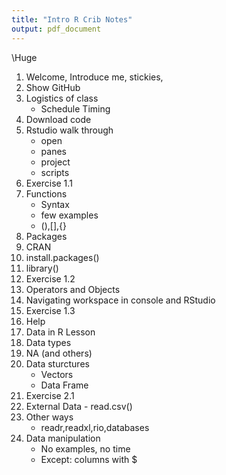 ```yaml
---
title: "Intro R Crib Notes"
output: pdf_document
---
```

\Huge

1. Welcome, Introduce me, stickies, 
2. Show GitHub
3. Logistics of class
    - Schedule Timing
4. Download code
5. Rstudio walk through
    - open
    - panes
    - project
    - scripts
6. Exercise 1.1
7. Functions
    - Syntax
    - few examples
    - (),[],{}
8. Packages
9. CRAN
10. install.packages()
11. library()
12. Exercise 1.2
13. Operators and Objects
14. Navigating workspace in console and RStudio
15. Exercise 1.3
16. Help
17. Data in R Lesson
18. Data types
19. NA (and others)
20. Data sturctures
    - Vectors
    - Data Frame
21. Exercise 2.1
22. External Data - read.csv()
23. Other ways
    - readr,readxl,rio,databases
24. Data manipulation
    - No examples, no time
    - Except: columns with $



